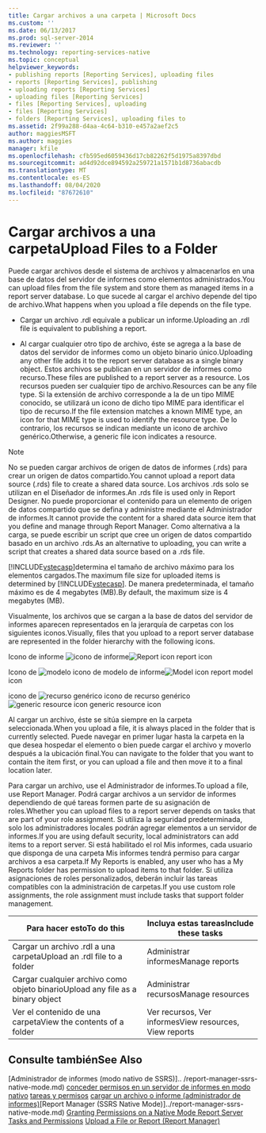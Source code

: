 ```yaml
---
title: Cargar archivos a una carpeta | Microsoft Docs
ms.custom: ''
ms.date: 06/13/2017
ms.prod: sql-server-2014
ms.reviewer: ''
ms.technology: reporting-services-native
ms.topic: conceptual
helpviewer_keywords:
- publishing reports [Reporting Services], uploading files
- reports [Reporting Services], publishing
- uploading reports [Reporting Services]
- uploading files [Reporting Services]
- files [Reporting Services], uploading
- files [Reporting Services]
- folders [Reporting Services], uploading files to
ms.assetid: 2f99a288-d4aa-4c64-b310-e457a2aef2c5
author: maggiesMSFT
ms.author: maggies
manager: kfile
ms.openlocfilehash: cfb595ed6059436d17cb82262f5d1975a8397dbd
ms.sourcegitcommit: ad4d92dce894592a259721a1571b1d8736abacdb
ms.translationtype: MT
ms.contentlocale: es-ES
ms.lasthandoff: 08/04/2020
ms.locfileid: "87672610"
---
```

# <a name="upload-files-to-a-folder"></a><span data-ttu-id="96a3a-102">Cargar archivos a una carpeta</span><span class="sxs-lookup"><span data-stu-id="96a3a-102">Upload Files to a Folder</span></span>
  <span data-ttu-id="96a3a-103">Puede cargar archivos desde el sistema de archivos y almacenarlos en una base de datos del servidor de informes como elementos administrados.</span><span class="sxs-lookup"><span data-stu-id="96a3a-103">You can upload files from the file system and store them as managed items in a report server database.</span></span> <span data-ttu-id="96a3a-104">Lo que sucede al cargar el archivo depende del tipo de archivo.</span><span class="sxs-lookup"><span data-stu-id="96a3a-104">What happens when you upload a file depends on the file type.</span></span>

-   <span data-ttu-id="96a3a-105">Cargar un archivo .rdl equivale a publicar un informe.</span><span class="sxs-lookup"><span data-stu-id="96a3a-105">Uploading an .rdl file is equivalent to publishing a report.</span></span>

-   <span data-ttu-id="96a3a-106">Al cargar cualquier otro tipo de archivo, éste se agrega a la base de datos del servidor de informes como un objeto binario único.</span><span class="sxs-lookup"><span data-stu-id="96a3a-106">Uploading any other file adds it to the report server database as a single binary object.</span></span> <span data-ttu-id="96a3a-107">Estos archivos se publican en un servidor de informes como recurso.</span><span class="sxs-lookup"><span data-stu-id="96a3a-107">These files are published to a report server as a resource.</span></span> <span data-ttu-id="96a3a-108">Los recursos pueden ser cualquier tipo de archivo.</span><span class="sxs-lookup"><span data-stu-id="96a3a-108">Resources can be any file type.</span></span> <span data-ttu-id="96a3a-109">Si la extensión de archivo corresponde a la de un tipo MIME conocido, se utilizará un icono de dicho tipo MIME para identificar el tipo de recurso.</span><span class="sxs-lookup"><span data-stu-id="96a3a-109">If the file extension matches a known MIME type, an icon for that MIME type is used to identify the resource type.</span></span> <span data-ttu-id="96a3a-110">De lo contrario, los recursos se indican mediante un icono de archivo genérico.</span><span class="sxs-lookup"><span data-stu-id="96a3a-110">Otherwise, a generic file icon indicates a resource.</span></span>

> [!NOTE]
>  <span data-ttu-id="96a3a-111">No se pueden cargar archivos de origen de datos de informes (.rds) para crear un origen de datos compartido.</span><span class="sxs-lookup"><span data-stu-id="96a3a-111">You cannot upload a report data source (.rds) file to create a shared data source.</span></span> <span data-ttu-id="96a3a-112">Los archivos .rds solo se utilizan en el Diseñador de informes.</span><span class="sxs-lookup"><span data-stu-id="96a3a-112">An .rds file is used only in Report Designer.</span></span> <span data-ttu-id="96a3a-113">No puede proporcionar el contenido para un elemento de origen de datos compartido que se defina y administre mediante el Administrador de informes.</span><span class="sxs-lookup"><span data-stu-id="96a3a-113">It cannot provide the content for a shared data source item that you define and manage through Report Manager.</span></span> <span data-ttu-id="96a3a-114">Como alternativa a la carga, se puede escribir un script que cree un origen de datos compartido basado en un archivo .rds.</span><span class="sxs-lookup"><span data-stu-id="96a3a-114">As an alternative to uploading, you can write a script that creates a shared data source based on a .rds file.</span></span>

 <span data-ttu-id="96a3a-115">[!INCLUDE[vstecasp](../../includes/vstecasp-md.md)]determina el tamaño de archivo máximo para los elementos cargados.</span><span class="sxs-lookup"><span data-stu-id="96a3a-115">The maximum file size for uploaded items is determined by [!INCLUDE[vstecasp](../../includes/vstecasp-md.md)].</span></span> <span data-ttu-id="96a3a-116">De manera predeterminada, el tamaño máximo es de 4 megabytes (MB).</span><span class="sxs-lookup"><span data-stu-id="96a3a-116">By default, the maximum size is 4 megabytes (MB).</span></span>

 <span data-ttu-id="96a3a-117">Visualmente, los archivos que se cargan a la base de datos del servidor de informes aparecen representados en la jerarquía de carpetas con los siguientes iconos.</span><span class="sxs-lookup"><span data-stu-id="96a3a-117">Visually, files that you upload to a report server database are represented in the folder hierarchy with the following icons.</span></span>

 <span data-ttu-id="96a3a-118">Icono de informe ![icono](../media/hlp-16doc.gif "Icono de informe") de informe</span><span class="sxs-lookup"><span data-stu-id="96a3a-118">![Report icon](../media/hlp-16doc.gif "Report icon") report icon</span></span>

 <span data-ttu-id="96a3a-119">Icono de ![modelo](../media/model-icon.gif "Icono de modelo") icono de modelo de informe</span><span class="sxs-lookup"><span data-stu-id="96a3a-119">![Model icon](../media/model-icon.gif "Model icon") report model icon</span></span>

 <span data-ttu-id="96a3a-120">icono de ![recurso genérico](../media/hlp-16file.gif "Icono de recurso genérico") icono de recurso genérico</span><span class="sxs-lookup"><span data-stu-id="96a3a-120">![generic resource icon](../media/hlp-16file.gif "generic resource icon") generic resource icon</span></span>

 <span data-ttu-id="96a3a-121">Al cargar un archivo, éste se sitúa siempre en la carpeta seleccionada.</span><span class="sxs-lookup"><span data-stu-id="96a3a-121">When you upload a file, it is always placed in the folder that is currently selected.</span></span> <span data-ttu-id="96a3a-122">Puede navegar en primer lugar hasta la carpeta en la que desea hospedar el elemento o bien puede cargar el archivo y moverlo después a la ubicación final.</span><span class="sxs-lookup"><span data-stu-id="96a3a-122">You can navigate to the folder that you want to contain the item first, or you can upload a file and then move it to a final location later.</span></span>

 <span data-ttu-id="96a3a-123">Para cargar un archivo, use el Administrador de informes.</span><span class="sxs-lookup"><span data-stu-id="96a3a-123">To upload a file, use Report Manager.</span></span> <span data-ttu-id="96a3a-124">Podrá cargar archivos a un servidor de informes dependiendo de qué tareas formen parte de su asignación de roles.</span><span class="sxs-lookup"><span data-stu-id="96a3a-124">Whether you can upload files to a report server depends on tasks that are part of your role assignment.</span></span> <span data-ttu-id="96a3a-125">Si utiliza la seguridad predeterminada, solo los administradores locales podrán agregar elementos a un servidor de informes.</span><span class="sxs-lookup"><span data-stu-id="96a3a-125">If you are using default security, local administrators can add items to a report server.</span></span> <span data-ttu-id="96a3a-126">Si está habilitado el rol Mis informes, cada usuario que disponga de una carpeta Mis informes tendrá permiso para cargar archivos a esa carpeta.</span><span class="sxs-lookup"><span data-stu-id="96a3a-126">If My Reports is enabled, any user who has a My Reports folder has permission to upload items to that folder.</span></span> <span data-ttu-id="96a3a-127">Si utiliza asignaciones de roles personalizados, deberán incluir las tareas compatibles con la administración de carpetas.</span><span class="sxs-lookup"><span data-stu-id="96a3a-127">If you use custom role assignments, the role assignment must include tasks that support folder management.</span></span>

|<span data-ttu-id="96a3a-128">Para hacer esto</span><span class="sxs-lookup"><span data-stu-id="96a3a-128">To do this</span></span>|<span data-ttu-id="96a3a-129">Incluya estas tareas</span><span class="sxs-lookup"><span data-stu-id="96a3a-129">Include these tasks</span></span>|
|----------------|-------------------------|
|<span data-ttu-id="96a3a-130">Cargar un archivo .rdl a una carpeta</span><span class="sxs-lookup"><span data-stu-id="96a3a-130">Upload an .rdl file to a folder</span></span>|<span data-ttu-id="96a3a-131">Administrar informes</span><span class="sxs-lookup"><span data-stu-id="96a3a-131">Manage reports</span></span>|
|<span data-ttu-id="96a3a-132">Cargar cualquier archivo como objeto binario</span><span class="sxs-lookup"><span data-stu-id="96a3a-132">Upload any file as a binary object</span></span>|<span data-ttu-id="96a3a-133">Administrar recursos</span><span class="sxs-lookup"><span data-stu-id="96a3a-133">Manage resources</span></span>|
|<span data-ttu-id="96a3a-134">Ver el contenido de una carpeta</span><span class="sxs-lookup"><span data-stu-id="96a3a-134">View the contents of a folder</span></span>|<span data-ttu-id="96a3a-135">Ver recursos, Ver informes</span><span class="sxs-lookup"><span data-stu-id="96a3a-135">View resources, View reports</span></span>|

## <a name="see-also"></a><span data-ttu-id="96a3a-136">Consulte también</span><span class="sxs-lookup"><span data-stu-id="96a3a-136">See Also</span></span>
 <span data-ttu-id="96a3a-137">[Administrador de informes &#40;modo nativo de SSRS&#41;].. /report-manager-ssrs-native-mode.md) [conceder permisos en un servidor de informes en modo nativo](../security/granting-permissions-on-a-native-mode-report-server.md) [tareas y permisos](../security/tasks-and-permissions.md) [cargar un archivo o informe &#40;administrador de informes&#41;](../reports/upload-a-file-or-report-report-manager.md)</span><span class="sxs-lookup"><span data-stu-id="96a3a-137">[Report Manager  &#40;SSRS Native Mode&#41;]../report-manager-ssrs-native-mode.md) [Granting Permissions on a Native Mode Report Server](../security/granting-permissions-on-a-native-mode-report-server.md) [Tasks and Permissions](../security/tasks-and-permissions.md) [Upload a File or Report &#40;Report Manager&#41;](../reports/upload-a-file-or-report-report-manager.md)</span></span>


